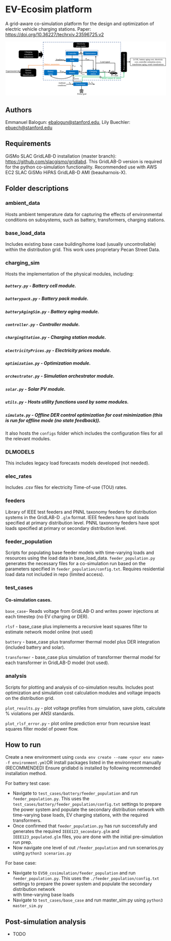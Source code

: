 # EV-Ecosim platform

A grid-aware co-simulation platform for the design and optimization of electric vehicle charging stations. 
Paper: https://doi.org/10.36227/techrxiv.23596725.v2

![sim_frame.png](doc_images%2Fsim_frame.png)

[//]: # (<img src="doc_images/sim_frame.png" alt="EV-Ecosim Framework Description" width="3000" height="400" title="EV-Ecosim Framework Description">)

## Authors
Emmanuel Balogun: ebalogun@stanford.edu, Lily Buechler: ebuech@stanford.edu


## Requirements

GiSMo SLAC GridLAB-D installation (master branch): https://github.com/slacgismo/gridlabd. This GridLAB-D version is required for the python co-simulation functionality. Recommended use with AWS EC2 SLAC GiSMo HiPAS GridLAB-D AMI (beauharnois-X).

## Folder descriptions

### ambient_data

Hosts ambient temperature data for capturing the effects of environmental conditions on subsystems, such as battery, 
transformers, charging stations.


### base_load_data

Includes existing base case building/home load (usually uncontrollable) within the distribution grid. This work uses 
proprietary Pecan Street Data.


### charging_sim

Hosts the implementation of the physical modules, including:
##### `battery.py` - Battery cell module. 
##### `batterypack.py` - Battery pack module.
##### `batteryAgingSim.py` - Battery aging module.
##### `controller.py` - Controller module.
##### `chargingStation.py` - Charging station module.
##### `electricityPrices.py` - Electricity prices module. 
##### `optimization.py` - Optimization module.
##### `orchestrator.py` - Simulation orchestrator module.
##### `solar.py` - Solar PV module.
##### `utils.py` - Hosts utility functions used by some modules.
##### `simulate.py` - Offline DER control optimization for cost minimization (this is run for offline mode (no state feedback)).

It also hosts the `configs` folder which includes the configuration files for all the relevant modules.


### DLMODELS

This includes legacy load forecasts models developed (not needed).


### elec_rates

Includes .csv files for electricity Time-of-use (TOU) rates.


### feeders

Library of IEEE test feeders and PNNL taxonomy feeders for distribution systems in the GridLAB-D `.glm` format.
IEEE feeders have spot loads specified at primary distribution level. PNNL taxonomy feeders have spot loads specified at
primary or secondary distribution level.


### feeder_population

Scripts for populating base feeder models with time-varying loads and resources using the load data in base_load_data. 
`feeder_population.py` generates the necessary files for a co-simulation run based on the parameters specified in 
`feeder_population/config.txt`. Requires residential load data not included in repo (limited access).


### test_cases

#### Co-simulation cases. 

 `base_case`- Reads voltage from GridLAB-D and writes power injections at each timestep (no EV charging or DER).

`rlsf` - base_case plus implements a recursive least squares filter to estimate network model online (not used)

`battery` - base_case plus transformer thermal model plus DER integration (included battery and solar).

`transformer` - base_case plus simulation of transformer thermal model for each transformer in GridLAB-D model (not used).



### analysis

Scripts for plotting and analysis of co-simulation results. Includes post optimization and simulation cost 
calculation modules and voltage impacts on the distribution grid.

`plot_results.py` - plot voltage profiles from simulation, save plots, calculate % violations per ANSI standards.

`plot_rlsf_error.py` - plot online prediction error from recursive least squares filter model of power flow.  


## How to run
Create a new environment using `conda env create --name <your env name> -f environment.yml`OR 
install packages listed in the environment manually (RECOMMENDED)
Ensure gridlabd is installed by following recommended installation method.

For battery test case:
* Navigate to `test_cases/battery/feeder_population` and run `feeder_population.py`. This uses the 
  `test_cases/battery/feeder_population/config.txt` settings to prepare the power system and populate the secondary
  distribution network with time-varying base loads, EV charging stations, with the required transformers.
* Once confirmed that `feeder_population.py` has run successfully and generates the required `IEEE123_secondary.glm` and
  `IEEE123_populated.glm` files, you are done with the initial pre-simulation run prep.
* Now navigate one level of out `/feeder_population` and run scenarios.py using `python3 scenarios.py`

For base case:
* Navigate to `EV50_cosimulation/feeder_population` and run `feeder_population.py`. This uses the 
  `./feeder_population/config.txt` settings to prepare the power system and populate the secondary distribution network \
  with time-varying base loads
* Navigate to `test_cases/base_case` and run master_sim.py using `python3 master_sim.py`

## Post-simulation analysis
 * TODO


